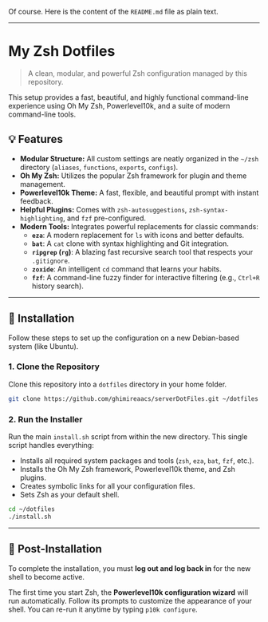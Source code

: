 Of course. Here is the content of the `README.md` file as plain text.

-----

# My Zsh Dotfiles

> A clean, modular, and powerful Zsh configuration managed by this repository.

This setup provides a fast, beautiful, and highly functional command-line experience using Oh My Zsh, Powerlevel10k, and a suite of modern command-line tools.

## 💡 Features

  * **Modular Structure:** All custom settings are neatly organized in the `~/zsh` directory (`aliases`, `functions`, `exports`, `configs`).
  * **Oh My Zsh:** Utilizes the popular Zsh framework for plugin and theme management.
  * **Powerlevel10k Theme:** A fast, flexible, and beautiful prompt with instant feedback.
  * **Helpful Plugins:** Comes with `zsh-autosuggestions`, `zsh-syntax-highlighting`, and `fzf` pre-configured.
  * **Modern Tools:** Integrates powerful replacements for classic commands:
      * **`eza`**: A modern replacement for `ls` with icons and better defaults.
      * **`bat`**: A `cat` clone with syntax highlighting and Git integration.
      * **`ripgrep` (`rg`)**: A blazing fast recursive search tool that respects your `.gitignore`.
      * **`zoxide`**: An intelligent `cd` command that learns your habits.
      * **`fzf`**: A command-line fuzzy finder for interactive filtering (e.g., `Ctrl+R` history search).

-----

## 🚀 Installation

Follow these steps to set up the configuration on a new Debian-based system (like Ubuntu).

### 1\. Clone the Repository

Clone this repository into a `dotfiles` directory in your home folder.

```bash
git clone https://github.com/ghimireaacs/serverDotFiles.git ~/dotfiles
```

### 2\. Run the Installer

Run the main `install.sh` script from within the new directory. This single script handles everything:

  * Installs all required system packages and tools (`zsh`, `eza`, `bat`, `fzf`, etc.).
  * Installs the Oh My Zsh framework, Powerlevel10k theme, and Zsh plugins.
  * Creates symbolic links for all your configuration files.
  * Sets Zsh as your default shell.

<!-- end list -->

```bash
cd ~/dotfiles
./install.sh
```

-----

## 🎉 Post-Installation

To complete the installation, you must **log out and log back in** for the new shell to become active.

The first time you start Zsh, the **Powerlevel10k configuration wizard** will run automatically. Follow its prompts to customize the appearance of your shell. You can re-run it anytime by typing `p10k configure`.

